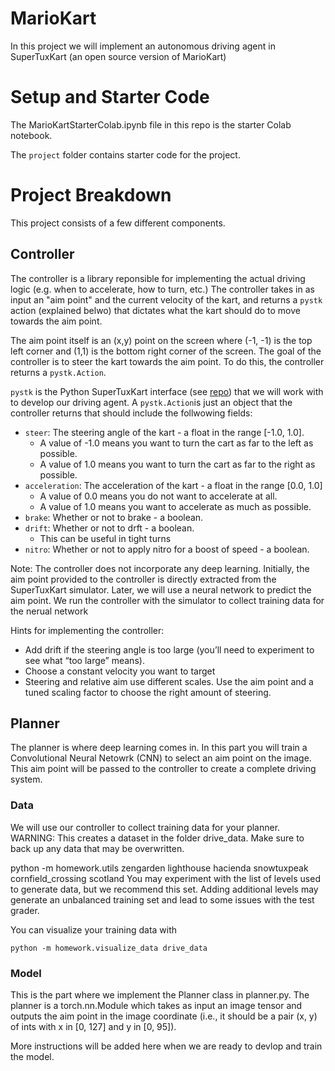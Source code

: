 # MarioKart

In this project we will implement an autonomous driving agent in SuperTuxKart (an open source version of MarioKart)

# Setup and Starter Code

The MarioKartStarterColab.ipynb file in this repo is the starter Colab notebook.

The `project` folder contains starter code for the project.

# Project Breakdown

This project consists of a few different components.

## Controller

The controller is a library reponsible for implementing the actual driving logic (e.g. when to accelerate, how to turn, etc.) The controller takes in as input an "aim point" and the current velocity of the kart, and returns a `pystk` action (explained belwo) that dictates what the kart should do to move towards the aim point.

The aim point itself is an (x,y) point on the screen where (-1, -1) is the top left corner and (1,1) is the bottom right corner of the screen. The goal of the controller is to steer the kart towards the aim point. To do this, the controller returns a `pystk.Action`. 

`pystk` is the Python SuperTuxKart interface (see [repo](https://github.com/philkr/pystk)) that we will work with to develop our driving agent. A `pystk.Action`is just an object that the controller returns that should include the follwowing fields:
* `steer`: The steering angle of the kart - a float in the range [-1.0, 1.0]. 
  * A value of -1.0 means you want to turn the cart as far to the left as possible.
  * A value of 1.0 means you want to turn the cart as far to the right as possible.
* `acceleration`: The acceleration of the kart - a float in the range [0.0, 1.0]
  * A value of 0.0 means you do not want to accelerate at all.
  * A value of 1.0 means you want to accelerate as much as possible.
* `brake`: Whether or not to brake - a boolean.
* `drift`: Whether or not to drft - a boolean.
  * This can be useful in tight turns
* `nitro`: Whether or not to apply nitro for a boost of speed - a boolean.


Note: The controller does not incorporate any deep learning. Initially, the aim point provided to the controller is directly extracted from the SuperTuxKart simulator. Later, we will use a neural network to predict the aim point. We run the controller with the simulator to collect training data for the nerual network

Hints for implementing the controller:
* Add drift if the steering angle is too large (you’ll need to experiment to see what “too large” means).
* Choose a constant velocity you want to target
* Steering and relative aim use different scales. Use the aim point and a tuned scaling factor to choose the right amount of steering.

## Planner

The planner is where deep learning comes in. In this part you will train a Convolutional Neural Netowrk (CNN) to select an aim point on the image. This aim point will be passed to the controller to create a complete driving system.

### Data

We will use our controller to collect training data for your planner. WARNING: This creates a dataset in the folder drive_data. Make sure to back up any data that may be overwritten.

python -m homework.utils zengarden lighthouse hacienda snowtuxpeak cornfield_crossing scotland
You may experiment with the list of levels used to generate data, but we recommend this set. Adding additional levels may generate an unbalanced training set and lead to some issues with the test grader.

You can visualize your training data with

`python -m homework.visualize_data drive_data`

### Model

This is the part where we implement the Planner class in planner.py. The planner is a torch.nn.Module which takes as input an image tensor and outputs the aim point in the image coordinate (i.e., it should be a pair (x, y) of ints with x in [0, 127] and y in [0, 95]).

More instructions will be added here when we are ready to devlop and train the model.



